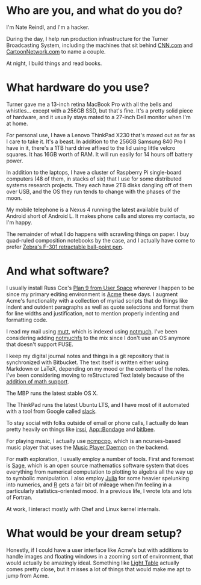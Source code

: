 # Who are you, and what do you do?

I'm Nate Reindl, and I'm a hacker.

During the day, I help run production infrastructure for the Turner
Broadcasting System, including the machines that sit behind
[CNN.com](http://www.cnn.com/) and
[CartoonNetwork.com](http://www.cartoonnetwork.com/) to name a couple.

At night, I build things and read books.

# What hardware do you use?

Turner gave me a 13-inch retina MacBook Pro with all the bells and
whistles... except with a 256GB SSD, but that's fine. It's a pretty
solid piece of hardware, and it usually stays mated to a 27-inch Dell
monitor when I'm at home.

For personal use, I have a Lenovo ThinkPad X230 that's maxed out as far
as I care to take it. It's a beast. In addition to the 256GB Samsung 840
Pro I have in it, there's a 1TB hard drive affixed to the lid using
little velcro squares. It has 16GB worth of RAM. It will run easily for
14 hours off battery power.

In addition to the laptops, I have a cluster of Raspberry Pi
single-board computers (48 of them, in stacks of six) that I use for
some distributed systems research projects. They each have 2TB disks
dangling off of them over USB, and the OS they run tends to change with
the phases of the moon.

My mobile telephone is a Nexus 4 running the latest available build of
Android short of Android L. It makes phone calls and stores my contacts,
so I'm happy.

The remainder of what I do happens with scrawling things on paper. I buy
quad-ruled composition notebooks by the case, and I actually have come
to prefer [Zebra's F-301 retractable ball-point
pen](http://www.zebrapen.com/product/f-301-ball-point-retractable-2/).

# And what software?

I usually install Russ Cox's [Plan 9 from User
Space](http://swtch.com/plan9port/) wherever I happen to be since my
primary editing environment is [Acme](http://research.swtch.com/acme
"Russ Cox's weblog post on Acme") these days. I augment Acme's
functionality with a collection of myriad scripts that do things like
indent and outdent paragraphs as well as quote selections and format
them for line widths and justification, not to mention properly
indenting and formatting code.

I read my mail using [mutt](http://www.mutt.org), which is indexed using
[notmuch](http://notmuchmail.org). I've been considering adding
[notmuchfs](https://github.com/tsto/notmuchfs) to the mix since I don't
use an OS anymore that doesn't support FUSE.

I keep my digital journal notes and things in a git repository that is
synchronized with Bitbucket. The text itself is written either using
Markdown or LaTeX, depending on my mood or the contents of the notes.
I've been considering moving to reStructured Text lately because of
the [addition of math
support](http://docutils.sourceforge.net/docs/ref/rst/roles.html#math).

The MBP runs the latest stable OS X.

The ThinkPad runs the latest Ubuntu LTS, and I have most of it automated
with a tool from Google called
[slack](https://code.google.com/p/slack/).

To stay social with folks outside of email or phone calls, I actually do
lean pretty heavily on things like [irssi](http://irssi.org),
[App::Bondage](https://metacpan.org/pod/App::Bondage) and
[bitlbee](http://www.bitlbee.org/).

For playing music, I actually use [ncmpcpp](http://ncmpcpp.rybczak.net),
which is an ncurses-based music player that uses the [Music Player
Daemon](http://www.musicpd.org) on the backend. 

For math exploration, I usually employ a number of tools. First and
foremost is [Sage](http://sagemath.org), which is an open source
mathematics software system that does everything from numerical
computation to plotting to algebra all the way up to symbolic
manipulation. I also employ [Julia](http://julialang.org) for some
heavier spelunking into numerics, and [R](http://www.r-project.org) gets
a fair bit of mileage when I'm feeling in a particularly
statistics-oriented mood. In a previous life, I wrote lots and lots of
Fortran.

At work, I interact mostly with Chef and Linux kernel internals.

# What would be your dream setup?

Honestly, if I could have a user interface like Acme's but with
additions to handle images and floating windows in a zooming sort of
environment, that would actually be amazingly ideal. Something like
[Light Table](http://www.lighttable.com) actually comes pretty close,
but it misses a lot of things that would make me apt to jump from Acme.
